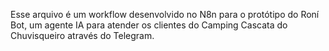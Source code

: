 Esse arquivo é um workflow desenvolvido no N8n para o protótipo do Roní Bot, um agente IA para atender os clientes do Camping Cascata do Chuvisqueiro através do Telegram.
